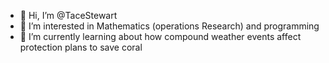 - 👋 Hi, I’m @TaceStewart
- 👀 I’m interested in Mathematics (operations Research) and programming
- 🌱 I’m currently learning about how compound weather events affect protection plans to save coral

<!---
TaceStewart/TaceStewart is a ✨ special ✨ repository because its `README.md` (this file) appears on your GitHub profile.
You can click the Preview link to take a look at your changes.
--->
